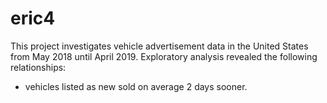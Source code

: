 # eric4
This project investigates vehicle advertisement data in the United States from May 2018 until April 2019.
Exploratory analysis revealed the following relationships:
- vehicles listed as new sold on average 2 days sooner.

